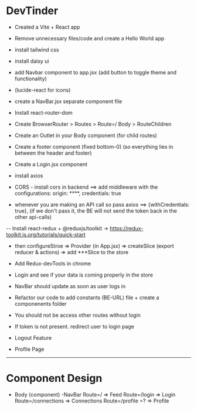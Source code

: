 # DevTinder

 - Created a Vite + React app
 - Remove unnecessary files/code and create a Hello World app
 - install tailwind css
 - install daisy ui
 - add Navbar component to app.jsx (add button to toggle theme and functionality)
 - (lucide-react for icons)
 - create a NavBar.jsx separate component file

 - Install react-router-dom
 - Create BrowserRouter > Routes > Route=/ Body > RouteChildren
 - Create an Outlet in your Body component (for child routes)
 - Create a footer component (fixed bottom-0) (so everything lies in between the header and footer)  
 
 - Create a Login.jsx component 
 - install axios
 - CORS - install cors in backend ==> add middleware with the configurations: origin: ****, credentials: true
 - whenever you are making an API call so pass axios ==> {withCredentials: true}, (if we don't pass it, the BE will not send the token back in the other api-calls)

 -- Install react-redux + @reduxjs/toolkit  -> https://redux-toolkit.js.org/tutorials/quick-start

 - then configureStroe => Provider (in App.jsx) => createSlice (export reducer & actions) => add ***Slice to the store

 - Add Redux-devTools in chrome
 - Login and see if your data is coming properly in the store
 - NavBar should update as soon as user logs in
 - Refactor our code to add constants (BE-URL) file + create a componenents folder 

- You should not be access other routes without login
- If token is not present. redirect user to login page
- Logout Feature
- Profile Page








---

# Component Design
 - Body (component)
    -NavBar
    Route=/  => Feed
    Route=/login => Login
    Route=/connections => Connections
    Route=/profile =? => Profile